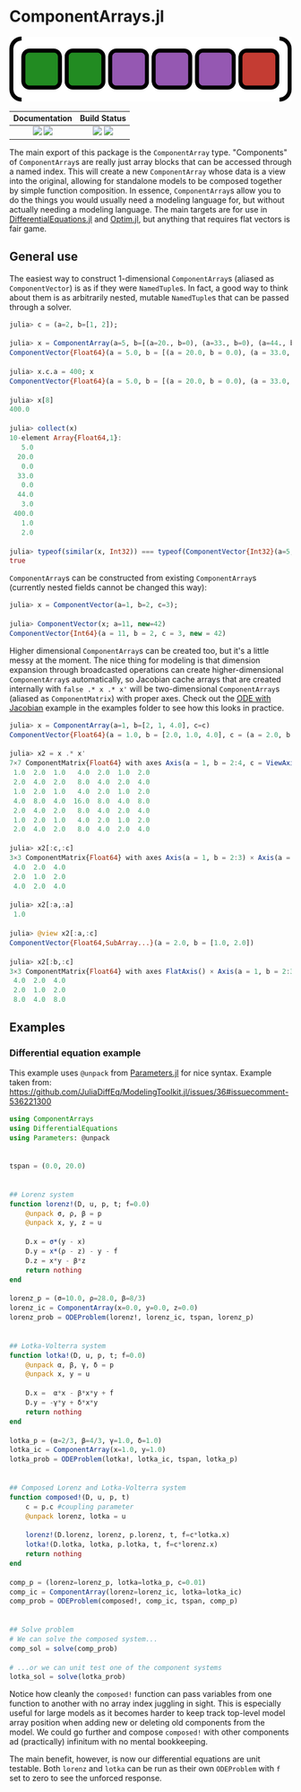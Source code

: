 # ComponentArrays.jl
![](assets/logo.png)

| **Documentation**                                                               | **Build Status**                                                                                |
|:-------------------------------------------------------------------------------:|:-----------------------------------------------------------------------------------------------:|
| [![][docs-stable-img]][docs-stable-url] [![][docs-dev-img]][docs-dev-url] | [![][build-img]][build-url] [![][codecov-img]][codecov-url] |


[docs-dev-img]: https://img.shields.io/badge/docs-latest-blue.svg
[docs-dev-url]: https://jonniedie.github.io/ComponentArrays.jl/dev

[docs-stable-img]: https://img.shields.io/badge/docs-stable-blue.svg
[docs-stable-url]: https://jonniedie.github.io/ComponentArrays.jl/stable

[build-img]: https://img.shields.io/github/workflow/status/jonniedie/ComponentArrays.jl/CI
[build-url]: https://github.com/jonniedie/ComponentArrays.jl/actions/workflows/CI

[codecov-img]: https://img.shields.io/codecov/c/github/jonniedie/ComponentArrays.jl
[codecov-url]: https://codecov.io/gh/jonniedie/ComponentArrays.jl

The main export of this package is the ````ComponentArray```` type. "Components" of ````ComponentArray````s
are really just array blocks that can be accessed through a named index. This will create a new ```ComponentArray``` whose data is a view into the original,
allowing for standalone models to be composed together by simple function composition. In
essence, ```ComponentArray```s allow you to do the things you would usually need a modeling
language for, but without actually needing a modeling language. The main targets are for use
in [DifferentialEquations.jl](https://github.com/SciML/DifferentialEquations.jl) and
[Optim.jl](https://github.com/JuliaNLSolvers/Optim.jl), but anything that requires
flat vectors is fair game.


## General use
The easiest way to construct 1-dimensional ```ComponentArray```s (aliased as `ComponentVector`) is as if they were ```NamedTuple```s. In fact, a good way to think about them is as arbitrarily nested, mutable ```NamedTuple```s that can be passed through a solver.
```julia
julia> c = (a=2, b=[1, 2]);

julia> x = ComponentArray(a=5, b=[(a=20., b=0), (a=33., b=0), (a=44., b=3)], c=c)
ComponentVector{Float64}(a = 5.0, b = [(a = 20.0, b = 0.0), (a = 33.0, b = 0.0), (a = 44.0, b = 3.0)], c = (a = 2.0, b = [1.0, 2.0]))

julia> x.c.a = 400; x
ComponentVector{Float64}(a = 5.0, b = [(a = 20.0, b = 0.0), (a = 33.0, b = 0.0), (a = 44.0, b = 3.0)], c = (a = 400.0, b = [1.0, 2.0]))

julia> x[8]
400.0

julia> collect(x)
10-element Array{Float64,1}:
   5.0
  20.0
   0.0
  33.0
   0.0
  44.0
   3.0
 400.0
   1.0
   2.0

julia> typeof(similar(x, Int32)) === typeof(ComponentVector{Int32}(a=5, b=[(a=20., b=0), (a=33., b=0), (a=44., b=3)], c=c))
true
```
`ComponentArray`s can be constructed from existing
`ComponentArray`s (currently nested fields cannot be changed this way):
```julia
julia> x = ComponentVector(a=1, b=2, c=3);

julia> ComponentVector(x; a=11, new=42)
ComponentVector{Int64}(a = 11, b = 2, c = 3, new = 42)
```

Higher dimensional ```ComponentArray```s can be created too, but it's a little messy at the moment. The nice thing for modeling is that dimension expansion through broadcasted operations can create higher-dimensional ```ComponentArray```s automatically, so Jacobian cache arrays that are created internally with ```false .* x .* x'``` will be two-dimensional ```ComponentArray```s (aliased as `ComponentMatrix`) with proper axes. Check out the [ODE with Jacobian](https://github.com/jonniedie/ComponentArrays.jl/blob/master/examples/ODE_jac_example.jl) example in the examples folder to see how this looks in practice.
```julia
julia> x = ComponentArray(a=1, b=[2, 1, 4.0], c=c)
ComponentVector{Float64}(a = 1.0, b = [2.0, 1.0, 4.0], c = (a = 2.0, b = [1.0, 2.0]))

julia> x2 = x .* x'
7×7 ComponentMatrix{Float64} with axes Axis(a = 1, b = 2:4, c = ViewAxis(5:7, Axis(a = 1, b = 2:3))) × Axis(a = 1, b = 2:4, c = ViewAxis(5:7, Axis(a = 1, b = 2:3)))
 1.0  2.0  1.0   4.0  2.0  1.0  2.0
 2.0  4.0  2.0   8.0  4.0  2.0  4.0
 1.0  2.0  1.0   4.0  2.0  1.0  2.0
 4.0  8.0  4.0  16.0  8.0  4.0  8.0
 2.0  4.0  2.0   8.0  4.0  2.0  4.0
 1.0  2.0  1.0   4.0  2.0  1.0  2.0
 2.0  4.0  2.0   8.0  4.0  2.0  4.0

julia> x2[:c,:c]
3×3 ComponentMatrix{Float64} with axes Axis(a = 1, b = 2:3) × Axis(a = 1, b = 2:3)
 4.0  2.0  4.0
 2.0  1.0  2.0
 4.0  2.0  4.0

julia> x2[:a,:a]
 1.0

julia> @view x2[:a,:c]
ComponentVector{Float64,SubArray...}(a = 2.0, b = [1.0, 2.0])

julia> x2[:b,:c]
3×3 ComponentMatrix{Float64} with axes FlatAxis() × Axis(a = 1, b = 2:3)
 4.0  2.0  4.0
 2.0  1.0  2.0
 8.0  4.0  8.0
```


## Examples
### Differential equation example
This example uses ```@unpack``` from [Parameters.jl](https://github.com/mauro3/Parameters.jl)
for nice syntax. Example taken from:
https://github.com/JuliaDiffEq/ModelingToolkit.jl/issues/36#issuecomment-536221300
```julia
using ComponentArrays
using DifferentialEquations
using Parameters: @unpack


tspan = (0.0, 20.0)


## Lorenz system
function lorenz!(D, u, p, t; f=0.0)
    @unpack σ, ρ, β = p
    @unpack x, y, z = u

    D.x = σ*(y - x)
    D.y = x*(ρ - z) - y - f
    D.z = x*y - β*z
    return nothing
end

lorenz_p = (σ=10.0, ρ=28.0, β=8/3)
lorenz_ic = ComponentArray(x=0.0, y=0.0, z=0.0)
lorenz_prob = ODEProblem(lorenz!, lorenz_ic, tspan, lorenz_p)


## Lotka-Volterra system
function lotka!(D, u, p, t; f=0.0)
    @unpack α, β, γ, δ = p
    @unpack x, y = u

    D.x =  α*x - β*x*y + f
    D.y = -γ*y + δ*x*y
    return nothing
end

lotka_p = (α=2/3, β=4/3, γ=1.0, δ=1.0)
lotka_ic = ComponentArray(x=1.0, y=1.0)
lotka_prob = ODEProblem(lotka!, lotka_ic, tspan, lotka_p)


## Composed Lorenz and Lotka-Volterra system
function composed!(D, u, p, t)
    c = p.c #coupling parameter
    @unpack lorenz, lotka = u

    lorenz!(D.lorenz, lorenz, p.lorenz, t, f=c*lotka.x)
    lotka!(D.lotka, lotka, p.lotka, t, f=c*lorenz.x)
    return nothing
end

comp_p = (lorenz=lorenz_p, lotka=lotka_p, c=0.01)
comp_ic = ComponentArray(lorenz=lorenz_ic, lotka=lotka_ic)
comp_prob = ODEProblem(composed!, comp_ic, tspan, comp_p)


## Solve problem
# We can solve the composed system...
comp_sol = solve(comp_prob)

# ...or we can unit test one of the component systems
lotka_sol = solve(lotka_prob)
```

Notice how cleanly the ```composed!``` function can pass variables from one function to another with no array index juggling in sight. This is especially useful for large models as it becomes harder to keep track top-level model array position when adding new or deleting old components from the model. We could go further and compose ```composed!``` with other components ad (practically) infinitum with no mental bookkeeping.

The main benefit, however, is now our differential equations are unit testable. Both ```lorenz``` and ```lotka``` can be run as their own ```ODEProblem``` with ```f``` set to zero to see the unforced response.
